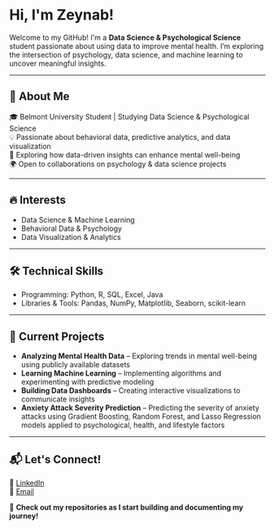 # Hi, I'm Zeynab!  

Welcome to my GitHub! I'm a **Data Science & Psychological Science** student passionate about using data to improve mental health. I’m exploring the intersection of psychology, data science, and machine learning to uncover meaningful insights.  

---

## 🚀 About Me  
🎓 Belmont University Student | Studying Data Science & Psychological Science  
💡 Passionate about behavioral data, predictive analytics, and data visualization  
🧠 Exploring how data-driven insights can enhance mental well-being  
🌍 Open to collaborations on psychology & data science projects  

---

## 🔥 Interests  
- Data Science & Machine Learning  
- Behavioral Data & Psychology  
- Data Visualization & Analytics  

---

## 🛠️ Technical Skills  
- Programming: Python, R, SQL, Excel, Java  
- Libraries & Tools: Pandas, NumPy, Matplotlib, Seaborn, scikit-learn   

---

## 📌 Current Projects  
- **Analyzing Mental Health Data** – Exploring trends in mental well-being using publicly available datasets  
- **Learning Machine Learning** – Implementing algorithms and experimenting with predictive modeling  
- **Building Data Dashboards** – Creating interactive visualizations to communicate insights 
- **Anxiety Attack Severity Prediction** – Predicting the severity of anxiety attacks using Gradient Boosting, Random Forest, and Lasso Regression models applied to psychological, health, and lifestyle factors

---

## 📬 Let's Connect!  
💼 [LinkedIn](https://www.linkedin.com/in/zeynabfall)  
📧 [Email](mailto:zeynabfall901@gmail.com)    

🚀 **Check out my repositories as I start building and documenting my journey!**  


<!--
**Zeynab-Fall/Zeynab-Fall** is a ✨ _special_ ✨ repository because its `README.md` (this file) appears on your GitHub profile.

Here are some ideas to get you started:

- 🔭 I’m currently working on ...
- 🌱 I’m currently learning ...
- 👯 I’m looking to collaborate on ...
- 🤔 I’m looking for help with ...
- 💬 Ask me about ...
- 📫 How to reach me: ...
- 😄 Pronouns: ...
- ⚡ Fun fact: ...
-->
